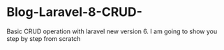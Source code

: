 # Blog-Laravel-8-CRUD-
Basic CRUD operation with laravel new version 6. I am going to show you step by step from scratch
